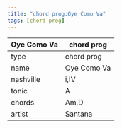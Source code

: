 ```yaml
---
title: "chord prog:Oye Como Va"
tags: [chord prog]
---
```


|Oye Como Va|chord prog|
|---|---|
|type|chord prog|
|name|Oye Como Va|
|nashville|i,IV|
|tonic|A|
|chords|Am,D|
|artist|Santana|


